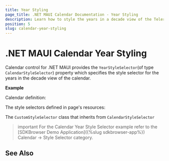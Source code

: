```yaml
---
title: Year Styling
page_title: .NET MAUI Calendar Documentation - Year Styling
description: Learn how to style the years in a decade view of the Telerik .NET MAUI Calendar control.
position: 5
slug: calendar-year-styling
---
```


# .NET MAUI Calendar Year Styling

Calendar control for .NET MAUI provides the `YearStyleSelector`(of type `CalendarStyleSelector`) property which specifies the style selector for the years in the decade view of the calendar.

**Example**

Calendar definition:

<snippet id='calendar-styleselectors-yearstyleselector-usage'/>

The style selectors defined in page's resources: 

<snippet id='calendar-styleselectors-yearstyleselector-definition'/>

The `CustomStyleSelector` class that inherits from `CalendarStyleSelector`

<snippet id='calendar-styleselectors-custom-calendarstyleselector'/>

>important For the Calendar Year Style Selector example refer to the [SDKBrowser Demo Application]({%slug sdkbrowser-app%}) Calendar -> Style Selector category.

## See Also

